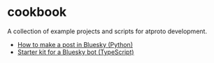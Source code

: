 # cookbook
A collection of example projects and scripts for atproto development.

* [How to make a post in Bluesky (Python)](/python-bsky-post/README.md)
* [Starter kit for a Bluesky bot (TypeScript)](/ts-bot/README.md)